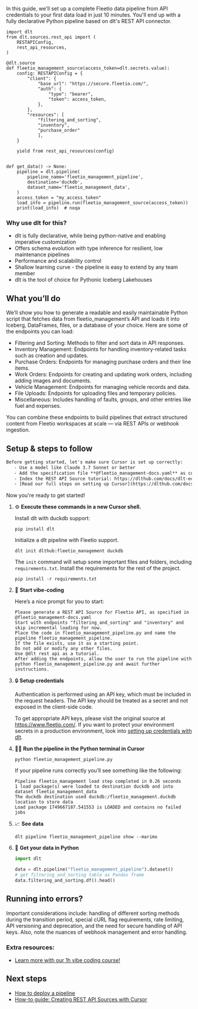 In this guide, we'll set up a complete Fleetio data pipeline from API credentials to your first data load in just 10 minutes. You'll end up with a fully declarative Python pipeline based on dlt's REST API connector.

```python-outcome
import dlt
from dlt.sources.rest_api import (
    RESTAPIConfig,
    rest_api_resources,
)

@dlt.source
def fleetio_management_source(access_token=dlt.secrets.value):
    config: RESTAPIConfig = {
        "client": {
            "base_url": "https://secure.fleetio.com/",
            "auth": {
                "type": "bearer",
                "token": access_token,
            },
        },
        "resources": [
            "filtering_and_sorting",
            "inventory",
            "purchase_order"
            ],
    }

    yield from rest_api_resources(config)


def get_data() -> None:
    pipeline = dlt.pipeline(
        pipeline_name='fleetio_management_pipeline',
        destination='duckdb',
        dataset_name='fleetio_management_data', 
    )
    access_token = "my_access_token"
    load_info = pipeline.run(fleetio_management_source(access_token))
    print(load_info)  # noqa
```

### Why use dlt for this?

- dlt is fully declarative, while being python-native and enabling imperative customization
- Offers schema evolution with type inference for resilient, low maintenance pipelines
- Performance and scalability control
- Shallow learning curve - the pipeline is easy to extend by any team member
- dlt is the tool of choice for Pythonic Iceberg Lakehouses

## What you’ll do

We’ll show you how to generate a readable and easily maintainable Python script that fetches data from fleetio_management’s API and loads it into Iceberg, DataFrames, files, or a database of your choice. Here are some of the endpoints you can load:

- Filtering and Sorting: Methods to filter and sort data in API responses.
- Inventory Management: Endpoints for handling inventory-related tasks such as creation and updates.
- Purchase Orders: Endpoints for managing purchase orders and their line items.
- Work Orders: Endpoints for creating and updating work orders, including adding images and documents.
- Vehicle Management: Endpoints for managing vehicle records and data.
- File Uploads: Endpoints for uploading files and temporary policies.
- Miscellaneous: Includes handling of faults, groups, and other entries like fuel and expenses.

You can combine these endpoints to build pipelines that extract structured content from Fleetio workspaces at scale — via REST APIs or webhook ingestion.

## Setup & steps to follow

```default
Before getting started, let's make sure Cursor is set up correctly:
   - Use a model like Claude 3.7 Sonnet or better
   - Add the specification file **@fleetio_management-docs.yaml** as context
   - Index the REST API Source tutorial: https://dlthub.com/docs/dlt-ecosystem/verified-sources/rest_api/ and add it to context as **@dlt rest api**
   - [Read our full steps on setting up Cursor](https://dlthub.com/docs/dlt-ecosystem/llm-tooling/cursor-restapi#23-configuring-cursor-with-documentation)
```

Now you're ready to get started! 

1. ⚙️ **Execute these commands in a new Cursor shell.**
    
    Install dlt with duckdb support:
    ```shell
    pip install dlt
    ```

    Initialize a dlt pipeline with Fleetio support.
    ```shell
    dlt init dlthub:fleetio_management duckdb
    ```

    The `init` command will setup some important files and folders, including `requirements.txt`. Install the requirements for the rest of the project.
    ```shell
    pip install -r requirements.txt
    ```
    
2. 🤠 **Start vibe-coding**
    
    Here’s a nice prompt for you to start: 
    
    ```prompt
    Please generate a REST API Source for Fleetio API, as specified in @fleetio_management-docs.yaml 
    Start with endpoints "filtering_and_sorting" and "inventory" and skip incremental loading for now. 
    Place the code in fleetio_management_pipeline.py and name the pipeline fleetio_management_pipeline. 
    If the file exists, use it as a starting point. 
    Do not add or modify any other files. 
    Use @dlt rest api as a tutorial. 
    After adding the endpoints, allow the user to run the pipeline with python fleetio_management_pipeline.py and await further instructions.
    ```

    
3. 🔒 **Setup credentials** 
    
    Authentication is performed using an API key, which must be included in the request headers. The API key should be treated as a secret and not exposed in the client-side code.
    
    To get appropriate API keys, please visit the original source at https://www.fleetio.com/.
    If you want to protect your environment secrets in a production environment, look into [setting up credentials with dlt](https://dlthub.com/docs/walkthroughs/add_credentials).
    
4. 🏃‍♀️ **Run the pipeline in the Python terminal in Cursor**
    
    ```shell
    python fleetio_management_pipeline.py
    ```
    
    If your pipeline runs correctly you’ll see something like the following:
    
    ```shell
    Pipeline fleetio_management load step completed in 0.26 seconds
    1 load package(s) were loaded to destination duckdb and into dataset fleetio_management_data
    The duckdb destination used duckdb:/fleetio_management.duckdb location to store data
    Load package 1749667187.541553 is LOADED and contains no failed jobs
    ```
    
5. 📈 **See data**
    
    ```shell
    dlt pipeline fleetio_management_pipeline show --marimo
    ```
    
6. 🐍 **Get your data in Python**
    
    ```python
    import dlt

   data = dlt.pipeline("fleetio_management_pipeline").dataset()
   # get filtering_and_sorting table as Pandas frame
   data.filtering_and_sorting.df().head()
    ```

## Running into errors?

Important considerations include: handling of different sorting methods during the transition period, special cURL flag requirements, rate limiting, API versioning and deprecation, and the need for secure handling of API keys. Also, note the nuances of webhook management and error handling.

### Extra resources:

- [Learn more with our 1h vibe coding course!](https://www.youtube.com/watch?v=GGid70rnJuM)

## Next steps

- [How to deploy a pipeline](https://dlthub.com/docs/walkthroughs/deploy-a-pipeline)
- [How-to guide: Creating REST API Sources with Cursor](https://dlthub.com/docs/dlt-ecosystem/llm-tooling/cursor-restapi)